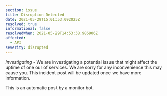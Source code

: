 ```yaml
---
section: issue
title: Disruption Detected
date: 2021-05-29T15:01:53.092025Z
resolved: true
informational: false
resolvedWhen: 2021-05-29T14:53:38.986906Z
affected:
  - API
severity: disrupted
---
```

*Investigating* - We are investigating a potential issue that might affect the uptime of one our of services. We are sorry for any inconvenience this may cause you. This incident post will be updated once we have more information.

This is an automatic post by a monitor bot.
        